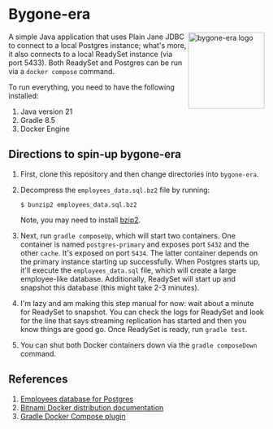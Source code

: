 
# Bygone-era 

<img src="img/logo.png" align="right"
     alt="bygone-era logo" width="150" height="150">

A simple Java application that uses Plain Jane JDBC to connect to a local Postgres instance; 
what's more, it also connects to a local ReadySet instance (via port 5433). Both ReadySet and
Postgres can be run via a `docker compose` command. 

To run everything, you need to have the following installed:

1. Java version 21
2. Gradle 8.5
3. Docker Engine

## Directions to spin-up bygone-era

1. First, clone this repository and then change directories into `bygone-era`.

2. Decompress the `employees_data.sql.bz2` file by running:

    ```
    $ bunzip2 employees_data.sql.bz2
    ```

    Note, you may need to install [bzip2](https://en.wikipedia.org/wiki/Bzip2). 


2. Next, run `gradle composeUp`, which will start two containers. One container is named `postgres-primary` and exposes port `5432` and the other `cache`. It's exposed on port `5434`. The latter container depends on the primary instance starting up successfully. When Postgres starts up, it'll execute the `employees_data.sql` file, which will create a large employee-like database. Additionally, ReadySet will start up and snapshot this database (this might take 2-3 minutes). 

3. I'm lazy and am making this step manual for now: wait about a minute for ReadySet to snapshot. You can check the logs for ReadySet and look for the line that says streaming replication has started and then you know things are good go. Once ReadySet is ready, run `gradle test`. 

4. You can shut both Docker containers down via the `gradle composeDown` command. 

## References

1. [Employees database for Postgres](https://github.com/h8/employees-database)
1. [Bitnami Docker distribution documentation](https://hub.docker.com/r/bitnami/postgresql)
1. [Gradle Docker Compose plugin](https://github.com/avast/gradle-docker-compose-plugin)